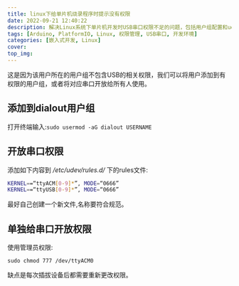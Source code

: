 ```yaml
---
title: linux下给单片机烧录程序时提示没有权限
date: 2022-09-21 12:40:22
description: 解决Linux系统下单片机开发时USB串口权限不足的问题，包括用户组配置和udev规则设置
tags: [Arduino, PlatformIO, Linux, 权限管理, USB串口, 开发环境]
categories: [嵌入式开发, Linux]
cover: 
top_img: 
---
```


  这是因为该用户所在的用户组不包含USB的相关权限，我们可以将用户添加到有权限的用户组，或者将对应串口开放给所有人使用。

## 添加到dialout用户组

打开终端输入:`sudo usermod -aG dialout USERNAME`

## 开放串口权限

添加如下内容到 */etc/udev/rules.d/* 下的rules文件:

```sh
KERNEL==“ttyACM[0-9]*”, MODE=“0666”
KERNEL==“ttyUSB[0-9]*”, MODE=“0666”
```

最好自己创建一个新文件,名称要符合规范。

## 单独给串口开放权限

使用管理员权限:

`sudo chmod 777 /dev/ttyACM0`

缺点是每次插拔设备后都需要重新更改权限。
